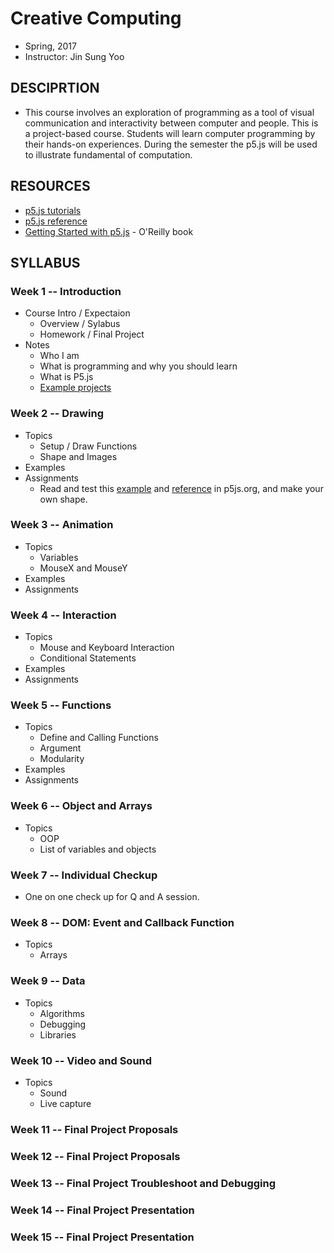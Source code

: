 # Creative Computing
- Spring, 2017
- Instructor: Jin Sung Yoo

## DESCIPRTION
- This course involves an exploration of programming as a tool of visual communication and interactivity between computer and people. This is a project-based course. Students will learn computer programming by their hands-on experiences. During the semester the p5.js will be used to illustrate fundamental of computation.

## RESOURCES
- [p5.js tutorials](http://p5js.org/tutorials/)
- [p5.js reference](http://p5js.org/reference)
- [Getting Started with p5.js](http://amzn.to/1PmztVt) - O'Reilly book

## SYLLABUS

### Week 1 -- Introduction
* Course Intro / Expectaion
  * Overview / Sylabus
  * Homework / Final Project
* Notes
  * Who I am
  * What is programming and why you should learn
  * What is P5.js
  * [Example projects](https://jinsung.github.io/sva-cc-spring-2017/week01/introdunction/)

### Week 2 -- Drawing
* Topics
  * Setup / Draw Functions
  * Shape and Images
* Examples
* Assignments
  * Read and test this [example](https://p5js.org/examples/form-shape-primitives.html) and [reference](https://p5js.org/reference/#group-Shape) in p5js.org, and make your own shape. 

### Week 3 -- Animation
* Topics
  * Variables
  * MouseX and MouseY
* Examples
* Assignments

### Week 4 -- Interaction
* Topics
  * Mouse and Keyboard Interaction
  * Conditional Statements
* Examples
* Assignments

### Week 5 -- Functions
* Topics
  * Define and Calling Functions
  * Argument
  * Modularity
* Examples
* Assignments

### Week 6 -- Object and Arrays
* Topics
  * OOP
  * List of variables and objects

### Week 7 -- Individual Checkup
* One on one check up for Q and A session.

### Week 8 -- DOM: Event and Callback Function
* Topics
  * Arrays

### Week 9 -- Data
* Topics
  * Algorithms
  * Debugging
  * Libraries

### Week 10 -- Video and Sound
* Topics
  * Sound
  * Live capture

### Week 11 -- Final Project Proposals

### Week 12 -- Final Project Proposals

### Week 13 -- Final Project Troubleshoot and Debugging

### Week 14 -- Final Project Presentation

### Week 15 -- Final Project Presentation
